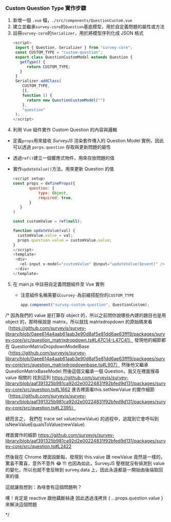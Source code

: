 ### Custom Question Type 實作步驟

1. 新增一個 ```.vue``` 檔，```./src/components/QuestionCustom.vue```
2. 建立並繼承``` survey-core ```的``` Question ```基底模型，用於自定義問題的屬性或方法
3. 註冊``` survey-core ```的```Serializer```，用於將模型序列化成 JSON 格式
    ``` javascript
   <script>
     import { Question, Serializer } from "survey-core";
     const CUSTOM_TYPE = "custom-question"; 
     export class QuestionCustomModel extends Question {
       getType() {
          return CUSTOM_TYPE;
       }
     }
     Serializer.addClass(
        CUSTOM_TYPE,
        [],
        function () {
          return new QuestionCustomModel("")
        },
        "question"
     );
   </script>
    ```
4. 利用 Vue 組件實作 Custom Question 的內容與邏輯

* 定義```props```用來接收 _SurveyJS_ 渲染套件傳入的 Question Model 實例，因此可以透過 ```porps.question``` 存取與更新問題的屬性
* 透過```ref()```建立一個響應式物件，用來存放問題的值
* 實作```updateValue()```方法，用來更新 Question 的值

   ``` javascript
  <script setup>
  const props = defineProps({
          question: {
              type: Object,
              required: true,
          }
      }
  )
  
  const customValue = ref(null);
  
  function updateValue(val) {
     customValue.value = val;
     props.question.value = customValue.value;
  }
  </script>
  <template>
    <div>
      <el-input v-model="customValue" @input="updateValue($event)" />
    </div>
  </template>
   ```

5. 在 main.js 中註冊自定義問題組件至 Vue 實例

    * 注意組件名稱需要以```survey-```為前綴搭配你的```CUSTOM_TYPE```

        ``` javascript
        app.component("survey-custom-question", QuestionCustom);
        ```

/*
因為我們的 value 是打算存 object 的，所以之前問你說哪些內建的題目也是用 object 的，那時候說是 matrix，所以就找
matrixdropdown
的原始碼來看（https://github.com/surveyjs/survey-library/blob/0aee614a4aab61aab3e90d8af5e81dd6ae63fff9/packages/survey-core/src/question_matrixdropdown.ts#L47C14-L47C41）
發現他的細節都在
QuestionMatrixDropdownModelBase（https://github.com/surveyjs/survey-library/blob/0aee614a4aab61aab3e90d8af5e81dd6ae63fff9/packages/survey-core/src/question_matrixdropdownbase.ts#L907）
然後他又繼承 QuestionMatrixBaseModel 然後這個又繼承一個 Question，我又在裡面搜尋 value 相關的
找到這列 https://github.com/surveyjs/survey-library/blob/aaf391325b981ca92d2e00224831f92bfed9d131/packages/survey-core/src/question.ts#L1662
進去裡面看this.setNewValue
的實作細節（https://github.com/surveyjs/survey-library/blob/aaf391325b981ca92d2e00224831f92bfed9d131/packages/survey-core/src/question.ts#L2395）

總而言之，
我們在 trace set value(newValue) 的過程中，追蹤到它會呼叫到 isNewValueEqualsToValue(newValue)

裡面實作的細節
https://github.com/surveyjs/survey-library/blob/aaf391325b981ca92d2e00224831f92bfed9d131/packages/survey-core/src/question.ts#L2422

然後我在 Chrome 裡面設斷點，發現到 this.value 跟 newValue 竟然是一樣的，驚喜不驚喜，意外不意外 😂 !!!
也因為如此，SurveyJS 壓根就沒有偵測到 value 的變化，所以也就不會反映到 survey.data 上，因此永遠都是一開始由後端取回來的值

這就讓我想到：為啥會有這個問題咧？

噢！肯定是 reactive 跟他藕斷絲連
因此透過浅拷貝 { ...props.question.value } 來解決這個問題

*/